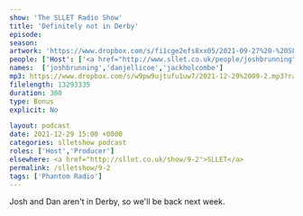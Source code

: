 ```yaml
---
show: 'The SLLET Radio Show'
title: 'Definitely not in Derby'
episode:
season: 
artwork: 'https://www.dropbox.com/s/fi1cge2efs8xx05/2021-09-27%20-%20SLLET%20radio%20square.png?raw=1'
people: ['Host': ['<a href="http://www.sllet.co.uk/people/joshbrunning">Josh Brunning</a>', '<a href="http://www.sllet.co.uk/people/danjellicoe">Dan Jellicoe</a>'], 'Also Accidentally Featuring': ['<a href="http://www.sllet.co.uk/people/jackholcombe">Jack Holcombe</a>']]
names:  ['joshbrunning','danjellicoe','jackholcombe']
mp3: https://www.dropbox.com/s/w9pw9ujtufu1uw7/2021-12-29%2009-2.mp3?raw=1
filelength: 13293335
duration: 300
type: Bonus
explicit: No

layout: podcast
date: 2021-12-29 15:00 +0000
categories: slletshow podcast
roles: ['Host','Producer']
elsewhere: <a href="http://sllet.co.uk/show/9-2">SLLET</a>
permalink: /slletshow/9-2
tags: ['Phantom Radio']
---
```


Josh and Dan aren't in Derby, so we'll be back next week.
